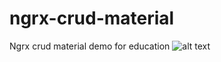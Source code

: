# ngrx-crud-material
Ngrx crud material demo for education
![alt text](https://user-images.githubusercontent.com/13585062/91194601-f8e51380-e700-11ea-8e0e-ef878d7b7bcc.png)
